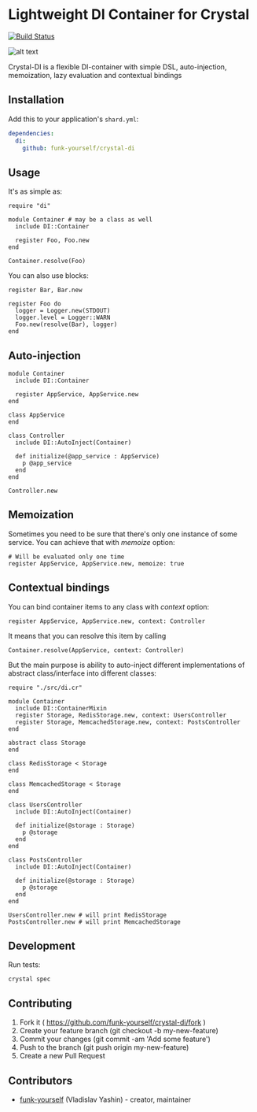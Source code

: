 # Lightweight DI Container for Crystal
[![Build Status](https://travis-ci.org/funk-yourself/crystal-di.svg?branch=master)](https://travis-ci.org/funk-yourself/crystal-di)

![alt text](http://imgur.com/GQ3lD0m.png "Crystal-DI")

Crystal-DI is a flexible DI-container with simple DSL, auto-injection, memoization, lazy evaluation and contextual bindings

## Installation

Add this to your application's `shard.yml`:

```yaml
dependencies:
  di:
    github: funk-yourself/crystal-di
```

## Usage

It's as simple as:
```crystal
require "di"

module Container # may be a class as well
  include DI::Container

  register Foo, Foo.new
end

Container.resolve(Foo)
```

You can also use blocks:

```Crystal
register Bar, Bar.new

register Foo do
  logger = Logger.new(STDOUT)
  logger.level = Logger::WARN
  Foo.new(resolve(Bar), logger)
end
```

## Auto-injection

```crystal
module Container
  include DI::Container

  register AppService, AppService.new
end

class AppService
end

class Controller
  include DI::AutoInject(Container)

  def initialize(@app_service : AppService)
    p @app_service
  end
end

Controller.new
```

## Memoization
Sometimes you need to be sure that there's only one instance of some service. You can achieve that with *memoize* option:

```Crystal
# Will be evaluated only one time
register AppService, AppService.new, memoize: true
```

## Contextual bindings
You can bind container items to any class with *context* option:

```Crystal
register AppService, AppService.new, context: Controller
```

It means that you can resolve this item by calling

```Crystal
Container.resolve(AppService, context: Controller)
```

But the main purpose is ability to auto-inject different implementations of abstract class/interface into different classes:

```Crystal
require "./src/di.cr"

module Container
  include DI::ContainerMixin
  register Storage, RedisStorage.new, context: UsersController
  register Storage, MemcachedStorage.new, context: PostsController
end

abstract class Storage
end

class RedisStorage < Storage
end

class MemcachedStorage < Storage
end

class UsersController
  include DI::AutoInject(Container)

  def initialize(@storage : Storage)
    p @storage
  end
end

class PostsController
  include DI::AutoInject(Container)

  def initialize(@storage : Storage)
    p @storage
  end
end

UsersController.new # will print RedisStorage
PostsController.new # will print MemcachedStorage
```


## Development

Run tests:
```
crystal spec
```

## Contributing

1. Fork it ( https://github.com/funk-yourself/crystal-di/fork )
2. Create your feature branch (git checkout -b my-new-feature)
3. Commit your changes (git commit -am 'Add some feature')
4. Push to the branch (git push origin my-new-feature)
5. Create a new Pull Request

## Contributors

- [funk-yourself](https://github.com/funkthis) (Vladislav Yashin)  - creator, maintainer
